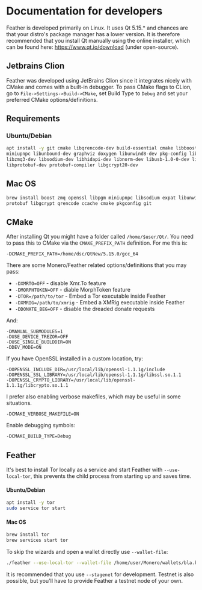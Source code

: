 # Documentation for developers

Feather is developed primarily on Linux. It uses Qt 5.15.* and chances are that your 
distro's package manager has a lower version. It is therefore recommended that you install 
Qt manually using the online installer, which can be found here: https://www.qt.io/download 
(under open-source).

## Jetbrains Clion

Feather was developed using JetBrains Clion since it integrates nicely 
with CMake and comes with a built-in debugger. To pass CMake flags to CLion, 
go to `File->Settings->Build->CMake`, set Build Type to `Debug` and set your 
preferred CMake options/definitions.

## Requirements

### Ubuntu/Debian

```bash
apt install -y git cmake libqrencode-dev build-essential cmake libboost-all-dev \
miniupnpc libunbound-dev graphviz doxygen libunwind8-dev pkg-config libssl-dev \
libzmq3-dev libsodium-dev libhidapi-dev libnorm-dev libusb-1.0-0-dev libpgm-dev \
libprotobuf-dev protobuf-compiler libgcrypt20-dev
```

## Mac OS

```bash
brew install boost zmq openssl libpgm miniupnpc libsodium expat libunwind-headers \
protobuf libgcrypt qrencode ccache cmake pkgconfig git
```

## CMake

After installing Qt you might have a folder called `/home/$user/Qt/`. You need to pass this to CMake 
via the `CMAKE_PREFIX_PATH` definition. For me this is:

```
-DCMAKE_PREFIX_PATH=/home/dsc/QtNew/5.15.0/gcc_64
```

There are some Monero/Feather related options/definitions that you may pass:

- `-DXMRTO=OFF` - disable Xmr.To feature
- `-DMORPHTOKEN=OFF` - diable MorphToken feature
- `-DTOR=/path/to/tor` - Embed a Tor executable inside Feather
- `-DXMRIG=/path/to/xmrig` - Embed a XMRig executable inside Feather
- `-DDONATE_BEG=OFF` - disable the dreaded donate requests

And:

```
-DMANUAL_SUBMODULES=1  
-DUSE_DEVICE_TREZOR=OFF 
-DUSE_SINGLE_BUILDDIR=ON 
-DDEV_MODE=ON 
```

If you have OpenSSL installed in a custom location, try:

```
-DOPENSSL_INCLUDE_DIR=/usr/local/lib/openssl-1.1.1g/include 
-DOPENSSL_SSL_LIBRARY=/usr/local/lib/openssl-1.1.1g/libssl.so.1.1 
-DOPENSSL_CRYPTO_LIBRARY=/usr/local/lib/openssl-1.1.1g/libcrypto.so.1.1
```

I prefer also enabling verbose makefiles, which may be useful in some situations.

```
-DCMAKE_VERBOSE_MAKEFILE=ON
```

Enable debugging symbols:

```bash
-DCMAKE_BUILD_TYPE=Debug
```

## Feather

It's best to install Tor locally as a service and start Feather with `--use-local-tor`, this 
prevents the child process from starting up and saves time.

#### Ubuntu/Debian

```bash
apt install -y tor
sudo service tor start
```

#### Mac OS

```bash
brew install tor
brew services start tor
```

To skip the wizards and open a wallet directly use `--wallet-file`: 

```bash
./feather --use-local-tor --wallet-file /home/user/Monero/wallets/bla.keys
```

It is recommended that you use `--stagenet` for development. Testnet is also possible, 
but you'll have to provide Feather a testnet node of your own.
 
